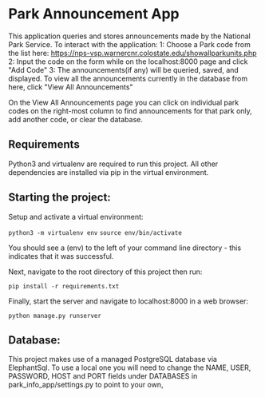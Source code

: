 # Park Announcement App

This application queries and stores announcements made by the National Park Service. To interact with the application:
1: Choose a Park code from the list here: https://nps-vsp.warnercnr.colostate.edu/showallparkunits.php
2: Input the code on the form while on the localhost:8000 page and click "Add Code"
3: The announcements(if any) will be queried, saved, and displayed. To view all the announcements currently in the database from here, click "View All Announcements"

On the View All Announcements page you can click on individual park codes on the right-most column to find announcements for that park only, add another code, or clear the database.

## Requirements

Python3 and virtualenv are required to run this project. All other dependencies are installed via pip in the virtual environment.

## Starting the project:

Setup and activate a virtual environment:

`python3 -m virtualenv env`
`source env/bin/activate`

You should see a (env) to the left of your command line directory - this indicates that it was successful.

Next, navigate to the root directory of this project then run:

`pip install -r requirements.txt`

Finally, start the server and navigate to localhost:8000 in a web browser:

`python manage.py runserver`

## Database:

This project makes use of a managed PostgreSQL database via ElephantSql. To use a local one you will need to change the NAME, USER, PASSWORD, HOST and PORT fields under DATABASES in park_info_app/settings.py to point to your own, 
